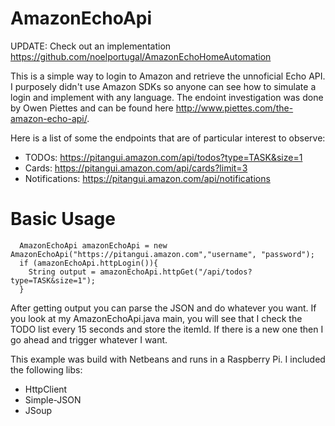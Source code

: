 AmazonEchoApi
=============

UPDATE: Check out an implementation https://github.com/noelportugal/AmazonEchoHomeAutomation

This is a simple way to login to Amazon and retrieve the unnoficial Echo API. I purposely didn't use Amazon SDKs so anyone can see how to simulate a login and implement with any language. The endoint investigation was done by Owen Piettes and can be found here http://www.piettes.com/the-amazon-echo-api/.

Here is a list of some the endpoints that are of particular interest to observe:
- TODOs:    https://pitangui.amazon.com/api/todos?type=TASK&size=1
- Cards:    https://pitangui.amazon.com/api/cards?limit=3
- Notifications:  https://pitangui.amazon.com/api/notifications

Basic Usage
=============
```
  AmazonEchoApi amazonEchoApi = new AmazonEchoApi("https://pitangui.amazon.com","username", "password");
  if (amazonEchoApi.httpLogin()){
    String output = amazonEchoApi.httpGet("/api/todos?type=TASK&size=1");
  }
```  
After getting output you can parse the JSON and do whatever you want. If you look at my AmazonEchoApi.java main, you will see that I check the TODO list every 15 seconds and store the itemId. If there is a new one then I go ahead and trigger whatever I want.

This example was build with Netbeans and runs in a Raspberry Pi. I included the following libs:
* HttpClient
* Simple-JSON
* JSoup
